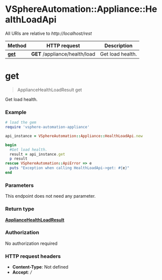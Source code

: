 # VSphereAutomation::Appliance::HealthLoadApi

All URIs are relative to *http://localhost/rest*

Method | HTTP request | Description
------------- | ------------- | -------------
[**get**](HealthLoadApi.md#get) | **GET** /appliance/health/load | Get load health.


# **get**
> ApplianceHealthLoadResult get

Get load health.

### Example
```ruby
# load the gem
require 'vsphere-automation-appliance'

api_instance = VSphereAutomation::Appliance::HealthLoadApi.new

begin
  #Get load health.
  result = api_instance.get
  p result
rescue VSphereAutomation::ApiError => e
  puts "Exception when calling HealthLoadApi->get: #{e}"
end
```

### Parameters
This endpoint does not need any parameter.

### Return type

[**ApplianceHealthLoadResult**](ApplianceHealthLoadResult.md)

### Authorization

No authorization required

### HTTP request headers

 - **Content-Type**: Not defined
 - **Accept**: */*



